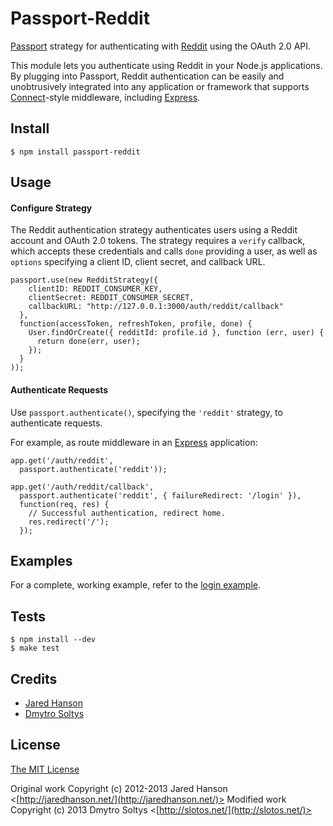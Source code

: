 # Passport-Reddit

[Passport](https://github.com/jaredhanson/passport) strategy for authenticating
with [Reddit](http://reddit.com/) using the OAuth 2.0 API.

This module lets you authenticate using Reddit in your Node.js applications.
By plugging into Passport, Reddit authentication can be easily and
unobtrusively integrated into any application or framework that supports
[Connect](http://www.senchalabs.org/connect/)-style middleware, including
[Express](http://expressjs.com/).

## Install

    $ npm install passport-reddit

## Usage

#### Configure Strategy

The Reddit authentication strategy authenticates users using a Reddit
account and OAuth 2.0 tokens.  The strategy requires a `verify` callback, which
accepts these credentials and calls `done` providing a user, as well as
`options` specifying a client ID, client secret, and callback URL.

    passport.use(new RedditStrategy({
        clientID: REDDIT_CONSUMER_KEY,
        clientSecret: REDDIT_CONSUMER_SECRET,
        callbackURL: "http://127.0.0.1:3000/auth/reddit/callback"
      },
      function(accessToken, refreshToken, profile, done) {
        User.findOrCreate({ redditId: profile.id }, function (err, user) {
          return done(err, user);
        });
      }
    ));

#### Authenticate Requests

Use `passport.authenticate()`, specifying the `'reddit'` strategy, to
authenticate requests.

For example, as route middleware in an [Express](http://expressjs.com/)
application:

    app.get('/auth/reddit',
      passport.authenticate('reddit'));

    app.get('/auth/reddit/callback',
      passport.authenticate('reddit', { failureRedirect: '/login' }),
      function(req, res) {
        // Successful authentication, redirect home.
        res.redirect('/');
      });

## Examples

For a complete, working example, refer to the [login example](https://github.com/slotos/passport-reddit/tree/master/examples/login).

## Tests

    $ npm install --dev
    $ make test

<!---
[![Build Status](https://secure.travis-ci.org/slotos/passport-reddit.png)](http://travis-ci.org/slotos/passport-reddit)
-->

## Credits

  - [Jared Hanson](http://github.com/jaredhanson)
  - [Dmytro Soltys](http://github.com/slotos)

## License

[The MIT License](http://opensource.org/licenses/MIT)

Original work Copyright (c) 2012-2013 Jared Hanson <[http://jaredhanson.net/](http://jaredhanson.net/)>
Modified work Copyright (c) 2013 Dmytro Soltys <[http://slotos.net/](http://slotos.net/)>
